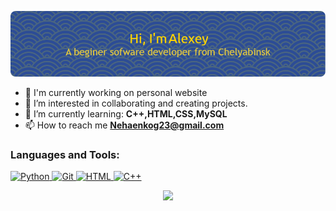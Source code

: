 ![Header](profile-img.png)
- 📌 I'm currently working on personal website
- 👀 I’m interested in collaborating and creating projects.
- 🌱 I’m currently learning: **C++,HTML,CSS,MySQL**
- 📫 How to reach me **Nehaenkog23@gmail.com** 
<h3 align="left">Languages and Tools:</h3>

<p align="left"> <a href="https://www.python.org/doc/" target="_blank" rel="noreferrer" > <img src="https://www.vectorlogo.zone/logos/python/python-icon.svg" alt="Python" width="40" height="40"/> </a> <a href="https://git-scm.com/" target="_blank" rel="noreferrer"> <img src="https://www.vectorlogo.zone/logos/git-scm/git-scm-icon.svg" alt="Git" width="40" height="40"/> </a> <a href="https://html.spec.whatwg.org/multipage/" target="_blank" rel="noreferrer"> <img src="https://www.vectorlogo.zone/logos/w3_html5/w3_html5-icon.svg" alt="HTML" width="40" height="40"/> </a> <a href="https://en.cppreference.com/w/" target="_blank" rel="noreferrer"> <img src="https://www.vectorlogo.zone/logos/isocpp/isocpp-icon.svg" alt="C++" width="40" height="40"/></a> </p>
<p align="center"> <img src="https://github-readme-stats.vercel.app/api?username=alexey-dobry&show_icons=true&locale=en&theme=shadow_blue" /></p>
